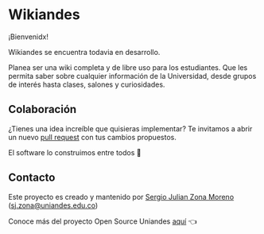 # Wikiandes

¡Bienvenidx!

Wikiandes se encuentra todavia en desarrollo.

Planea ser una wiki completa y de libre uso para los estudiantes. Que les permita saber sobre cualquier información de la Universidad, desde grupos de interés hasta clases, salones y curiosidades.

## Colaboración

¿Tienes una idea increíble que quisieras implementar? Te invitamos a abrir un nuevo [pull request](https://github.com/Open-Source-Uniandes/Wikiandes/pulls) con tus cambios propuestos.

El software lo construimos entre todos 💛

## Contacto

Este proyecto es creado y mantenido por [Sergio Julian Zona Moreno](https://github.com/SergioZona) (sj.zona@uniandes.edu.co)

Conoce más del proyecto Open Source Uniandes [aquí](https://github.com/Open-Source-Uniandes) 👈
